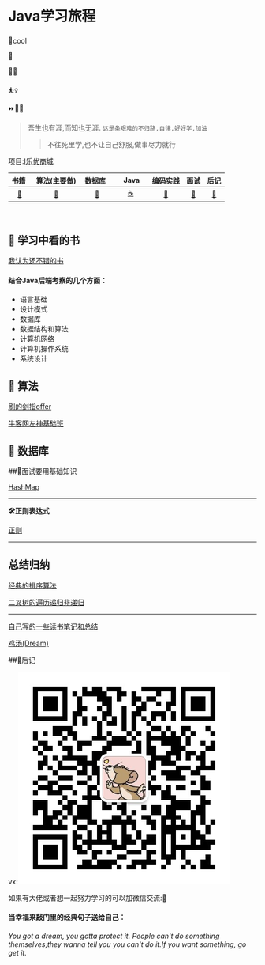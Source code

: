 # Java学习旅程

### 
:cowboy_hat_face:cool

:walking:

:running_man: 

:basketball_woman: 

:fast_forward::man_student:

> 吾生也有涯,而知也无涯.
>` 这是条艰难的不归路,自律,好好学,加油  `
> >不往死里学,也不让自己舒服,做事尽力就行

项目:[l乐优商城](https://github.com/lqt1401737962/Leyou-Mall)


|书籍&nbsp;| &nbsp;算法(主要做)&nbsp; | 数据库&nbsp;&nbsp;|&nbsp;&nbsp;&nbsp; Java&nbsp;&nbsp;&nbsp;|编码实践| 面试 | 后记 |
| :---: | :----: | :---: | :----: | :----: |:----: | :---: |
|[:book:](#memo-书籍)| [:pencil:](#pencil2-算法) | [:floppy_disk:](#floppy_disk-数据库) |[:coffee:](#coffee-java)|[:watermelon:](#watermelon-编码实践) |[:japan:](#面试需要)| [📝](#memo-后记) |

<br>

## :book:  学习中看的书
[我认为还不错的书](https://github.com/lqt1401737962/Java-Notes/tree/master/books)
#### 结合Java后端考察的几个方面：
 - 语言基础
 - 设计模式
 - 数据库
 - 数据结构和算法
 - 计算机网络
 - 计算机操作系统
 - 系统设计


## :pencil: 算法

 [刷的剑指offer](https://github.com/lqt1401737962/Java-Notes/tree/master/algorithm/leetcodeEasyProb)

 [牛客网左神基础班](https://github.com/lqt1401737962/Java-Notes/tree/master/algorithm/NowcoderBasicAlgorithm)

## :floppy_disk: 数据库





##:japan:面试要用基础知识

[HashMap]()

---
**:hammer_and_wrench:正则表达式**

[正则](https://github.com/lqt1401737962/Java-Notes/tree/master/regular%20expression)





---

## 总结归纳

[经典的排序算法]()

[二叉树的遍历递归非递归]()



---

[自己写的一些读书笔记和总结]()



[鸡汤(Dream)](https://github.com/lqt1401737962/Java-Notes/blob/master/somethingJustIWrite/Dream%E6%BC%94%E8%AE%B2%E7%A8%BF.md)



##:memo:后记

vx:![](image/mmqrcode1577081975412.png)

如果有大佬或者想一起努力学习的可以加微信交流::grimacing:

#### 当幸福来敲门里的经典句子送给自己：
###### You got a dream, you gotta protect it. People can't do something themselves,they wanna tell you you can't do it.If you want something, go get it.